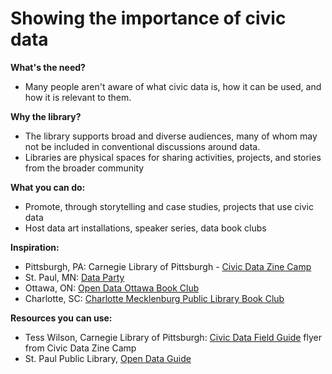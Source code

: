 # Showing the importance of civic data

**What's the need?**

* Many people aren't aware of what civic data is, how it can be used, and how it is relevant to them.

**Why the library?**  

* The library supports broad and diverse audiences, many of whom may not be included in conventional discussions around data.
* Libraries are physical spaces for sharing activities, projects, and stories from the broader community

**What you can do:**

* Promote, through storytelling and case studies, projects that use civic data
* Host data art installations, speaker series, data book clubs

**Inspiration:**

* Pittsburgh, PA: Carnegie Library of Pittsburgh - [Civic Data Zine Camp](http://yalsa.ala.org/blog/2017/09/28/civic-data-zine-camp/)
* St. Paul, MN: [Data Party](https://sppl.org/data-party/)
* Ottawa, ON: [Open Data Ottawa Book Club](https://opendataottawa.tumblr.com/post/97848763391/open-data-book-club)
* Charlotte, SC: [Charlotte Mecklenburg Public Library Book Club](https://plancharlotte.org/story/matthew-desmond-evicted-charlotte-nc-book-club)

**Resources you can use:**

* Tess Wilson, Carnegie Library of Pittsburgh: [Civic Data Field Guide](https://github.com/civic-switchboard/guide/raw/master/toolkit/Civic%20Data%20Field%20Guide.png) flyer from Civic Data Zine Camp
* St. Paul Public Library, [Open Data Guide](https://d4804za1f1gw.cloudfront.net/wp-content/uploads/sites/40/2019/07/08111351/open_saint_paul_guide.pdf)


